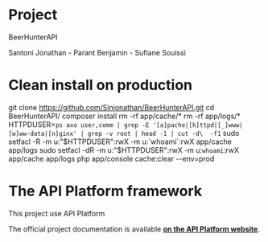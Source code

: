 Project
=======

BeerHunterAPI

Santoni Jonathan - Parant Benjamin - Sufiane Souissi


Clean install on production
===========================

git clone https://github.com/Sinjonathan/BeerHunterAPI.git
cd BeerHunterAPI/
composer install
rm -rf app/cache/*
rm -rf app/logs/*
HTTPDUSER=`ps axo user,comm | grep -E '[a]pache|[h]ttpd|[_]www|[w]ww-data|[n]ginx' | grep -v root | head -1 | cut -d\  -f1`
sudo setfacl -R -m u:"$HTTPDUSER":rwX -m u:`whoami`:rwX app/cache app/logs
sudo setfacl -dR -m u:"$HTTPDUSER":rwX -m u:`whoami`:rwX app/cache app/logs
php app/console cache:clear --env=prod


The API Platform framework
==========================

This project use API Platform

The official project documentation is available **[on the API Platform website][1]**.

[1]: https://api-platform.com
